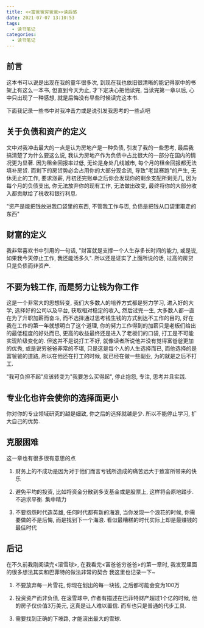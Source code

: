 ```yaml
---
title: <<富爸爸穷爸爸>>读后感
date: 2021-07-07 13:10:53
tags:
  - 读书笔记
categories:
  - 读书笔记
---
```


## 前言

这本书可以说是出现在我的童年很多次, 到现在我也依旧很清晰的能记得家中的书架上有这么一本书, 但直到今天为止, 才下定决心把他读完, 当读完第一章以后, 心中只出现了一种感想, 就是后悔没有早些时候读完这本书.

下面我记录一些书中对我冲击力或是说引发我思考的一些点吧

<!-- more -->

## 关于负债和资产的定义

文中对我冲击最大的一点是认为房地产是一种负债, 引发了我的一些思考, 最后我搞清楚了为什么要这么说, 我认为房地产作为负债中占比很大的一部分在国内的情况更为显著. 因为租金回报率过低, 无论是身处几线城市, 每个月的租金回报都无法填补房贷. 而剩下的房贷势必会占用你的大部分现金流, 导致"老鼠赛跑"的产生, 无休无止的工作, 要求涨薪, 月初还完账单之后你会发现你的剩余支配所剩无几, 因为每个月的负债支出, 你无法放弃你的现有工作, 无法做出改变, 最终将你的大部分收入都贡献给了税收和银行利息.

"资产是能把钱放进我口袋里的东西, 不管我工作与否, 负债是把钱从口袋里取走的东西"

## 财富的定义

我非常喜欢书中引用的一句话, "财富就是支撑一个人生存多长时间的能力, 或是说, 如果我今天停止工作, 我还能活多久". 所以还是证实了上面所说的话, 过高的房贷只是负债而非资产.

## 不要为钱工作, 而是努力让钱为你工作

这是一个非常大的思想转变, 我们大多数人的培养方式都是努力学习, 进入好的大学, 选择好的公司以及平台, 获取相对稳定的收入, 然后过完一生, 大多数人都一直在为了升职加薪而奋斗, 而不选择通过思考钱生钱的方式到达不工作的目的, 好在我在工作的第一年就想明白了这个道理, 你的努力工作得到的加薪只是老板们给出的最低程度的好处而已, 更高的收益最终还是进入了老板们的口袋, 打工是不可能实现阶级变化的. 但这并不是说打工不好, 就像读者所说他并没有觉得富爸爸更加的优秀, 或是说穷爸爸非常的不堪, 只是这是每个人的人生选择而已, 而他选择的是富爸爸的道路, 所以在他还在打工的时候, 就已经在做一些副业, 为的就是之后不打工.

"我可负担不起"应该转变为"我要怎么买得起", 停止抱怨, 专注, 思考并且实践.

## 专业化也许会使你的选择面更小

你对你的专业领域研究的越是细致, 你之后的选择就越是少. 所以不能停止学习, 扩大自己的优势.

## 克服困难

这一章也有很多很有意思的点

1. 财务上的不成功是因为对于他们而言亏钱所造成的痛苦远大于致富所带来的快乐

2. 避免平均的投资, 比如将资金分散到多支基金或是股票上, 这样将会原地踏步. 不追求平衡. 集中精力

3. 不要抱怨时代造英雄, 任何时代都有新的海浪, 当你发现一个浪花的时候, 你需要做的不是后悔, 而是找到下一个海浪. 看似最糟糕的时代实际上却是最赚钱的最佳时代


## 后记

在不久前我刚阅读完<滚雪球>, 在我看完<富爸爸穷爸爸>的第一章时, 我发现里面的很多想法其实和巴菲特的做法非常的契合 我这里也记录一下~

1. 不要放弃每一片雪花, 你现在划出的每一块钱, 之后都可能会变为100万

2. 投资资产而非负债, 在滚雪球中, 作者有描述在巴菲特财产超过1个亿的时候, 他的房子仅价值3万美元, 这真是让人难以置信. 而车也只是普通的代步工具.

3. 需要找到正确的下坡路, 才能滚出最大的雪球.
